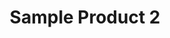 ---
title: "Sample Product 2"
description: "This is the second sample product."
phone: ""
image: "/images/sample2.jpg"
--- 